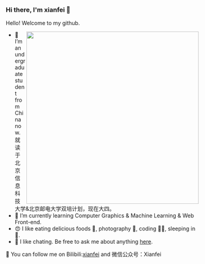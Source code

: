 ### Hi there, I'm xianfei 👋

Hello! Welcome to my github.

<img align="right" width="450" src="https://github-readme-stats.vercel.app/api?username=xianfei&show_icons=true&icon_color=0078e7&title_color=0078e7&include_all_commits=true"/>

- 🔭 I’m an undergraduate student from China now. 就读于北京信息科技大学&北京邮电大学双培计划，现在大四。
- 🌱 I’m currently learning Computer Graphics & Machine Learning & Web Front-end.
- 😍 I like eating delicious foods 🍔, photography 📸, coding 🧑‍💻, sleeping in 🛌.
- 💬 I like chating. Be free to ask me about anything [here](https://github.com/xianfei/xianfei/issues).

🥰 You can follow me on Bilibili:[xianfei](https://space.bilibili.com/9872607) and 微信公众号：Xianfei
